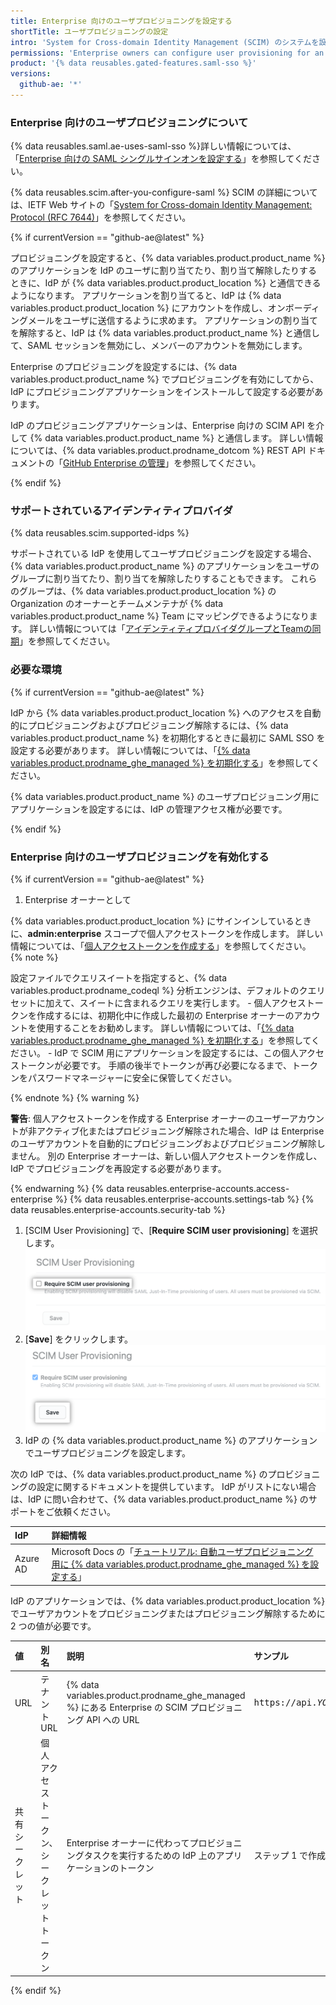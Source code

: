 ```yaml
---
title: Enterprise 向けのユーザプロビジョニングを設定する
shortTitle: ユーザプロビジョニングの設定
intro: 'System for Cross-domain Identity Management (SCIM) のシステムを設定できます。これにより、{% data variables.product.product_location %} のアプリケーションをアイデンティティプロバイダ (IdP) 上のユーザに割り当てると、{% data variables.product.product_location %} のユーザアカウントが自動的にプロビジョニングされます。'
permissions: 'Enterprise owners can configure user provisioning for an enterprise on {% data variables.product.product_name %}.'
product: '{% data reusables.gated-features.saml-sso %}'
versions:
  github-ae: '*'
---
```


### Enterprise 向けのユーザプロビジョニングについて

{% data reusables.saml.ae-uses-saml-sso %}詳しい情報については、「[Enterprise 向けの SAML シングルサインオンを設定する](/admin/authentication/configuring-saml-single-sign-on-for-your-enterprise)」を参照してください。

{% data reusables.scim.after-you-configure-saml %} SCIM の詳細については、IETF Web サイトの「[System for Cross-domain Identity Management: Protocol (RFC 7644)](https://tools.ietf.org/html/rfc7644)」を参照してください。

{% if currentVersion == "github-ae@latest" %}

プロビジョニングを設定すると、{% data variables.product.product_name %} のアプリケーションを IdP のユーザに割り当てたり、割り当て解除したりするときに、IdP が {% data variables.product.product_location %} と通信できるようになります。 アプリケーションを割り当てると、IdP は {% data variables.product.product_location %} にアカウントを作成し、オンボーディングメールをユーザに送信するように求めます。 アプリケーションの割り当てを解除すると、IdP は {% data variables.product.product_name %} と通信して、SAML セッションを無効にし、メンバーのアカウントを無効にします。

Enterprise のプロビジョニングを設定するには、{% data variables.product.product_name %} でプロビジョニングを有効にしてから、IdP にプロビジョニングアプリケーションをインストールして設定する必要があります。

IdP のプロビジョニングアプリケーションは、Enterprise 向けの SCIM API を介して {% data variables.product.product_name %} と通信します。 詳しい情報については、{% data variables.product.prodname_dotcom %} REST API ドキュメントの「[GitHub Enterprise の管理](/rest/reference/enterprise-admin#scim)」を参照してください。

{% endif %}

### サポートされているアイデンティティプロバイダ

{% data reusables.scim.supported-idps %}

サポートされている IdP を使用してユーザプロビジョニングを設定する場合、{% data variables.product.product_name %} のアプリケーションをユーザのグループに割り当てたり、割り当てを解除したりすることもできます。 これらのグループは、{% data variables.product.product_location %} の Organization のオーナーとチームメンテナが {% data variables.product.product_name %} Team にマッピングできるようになります。 詳しい情報については「[アイデンティティプロバイダグループとTeamの同期](/organizations/organizing-members-into-teams/synchronizing-a-team-with-an-identity-provider-group)」を参照してください。

### 必要な環境

{% if currentVersion == "github-ae@latest" %}

IdP から {% data variables.product.product_location %} へのアクセスを自動的にプロビジョニングおよびプロビジョニング解除するには、{% data variables.product.product_name %} を初期化するときに最初に SAML SSO を設定する必要があります。 詳しい情報については、「[{% data variables.product.prodname_ghe_managed %} を初期化する](/admin/configuration/initializing-github-ae)」を参照してください。

{% data variables.product.product_name %} のユーザプロビジョニング用にアプリケーションを設定するには、IdP の管理アクセス権が必要です。

{% endif %}

### Enterprise 向けのユーザプロビジョニングを有効化する

{% if currentVersion == "github-ae@latest" %}

1. Enterprise オーナーとして

{% data variables.product.product_location %} にサインインしているときに、**admin:enterprise** スコープで個人アクセストークンを作成します。 詳しい情報については、「[個人アクセストークンを作成する](/github/authenticating-to-github/creating-a-personal-access-token)」を参照してください。
  {% note %}

  設定ファイルでクエリスイートを指定すると、{% data variables.product.prodname_codeql %} 分析エンジンは、デフォルトのクエリセットに加えて、スイートに含まれるクエリを実行します。
    - 個人アクセストークンを作成するには、初期化中に作成した最初の Enterprise オーナーのアカウントを使用することをお勧めします。 詳しい情報については、「[{% data variables.product.prodname_ghe_managed %} を初期化する](/admin/configuration/initializing-github-ae)」を参照してください。
    - IdP で SCIM 用にアプリケーションを設定するには、この個人アクセストークンが必要です。 手順の後半でトークンが再び必要になるまで、トークンをパスワードマネージャーに安全に保管してください。

  {% endnote %}
  {% warning %}

  **警告**: 個人アクセストークンを作成する Enterprise オーナーのユーザーアカウントが非アクティブ化またはプロビジョニング解除された場合、IdP は Enterprise のユーザアカウントを自動的にプロビジョニングおよびプロビジョニング解除しません。 別の Enterprise オーナーは、新しい個人アクセストークンを作成し、IdP でプロビジョニングを再設定する必要があります。

  {% endwarning %}
{% data reusables.enterprise-accounts.access-enterprise %}
{% data reusables.enterprise-accounts.settings-tab %}
{% data reusables.enterprise-accounts.security-tab %}
1. [SCIM User Provisioning] で、[**Require SCIM user provisioning**] を選択します。 ![Enterprise セキュリティ設定内の [Require SCIM user provisioning] のチェックボックス](/assets/images/help/enterprises/settings-require-scim-user-provisioning.png)
1. [**Save**] をクリックします。 ![Enterprise セキュリティ設定内の [Require SCIM user provisioning] の下にある [Save] ボタン](/assets/images/help/enterprises/settings-scim-save.png)
1. IdP の {% data variables.product.product_name %} のアプリケーションでユーザプロビジョニングを設定します。

  次の IdP では、{% data variables.product.product_name %} のプロビジョニングの設定に関するドキュメントを提供しています。 IdP がリストにない場合は、IdP に問い合わせて、{% data variables.product.product_name %} のサポートをご依頼ください。

  | IdP      | 詳細情報                                                                                                                                                                                                |
  |:-------- |:--------------------------------------------------------------------------------------------------------------------------------------------------------------------------------------------------- |
  | Azure AD | Microsoft Docs の「[チュートリアル: 自動ユーザプロビジョニング用に {% data variables.product.prodname_ghe_managed %} を設定する](https://docs.microsoft.com/azure/active-directory/saas-apps/github-ae-provisioning-tutorial)」 |

  IdP のアプリケーションでは、{% data variables.product.product_location %} でユーザアカウントをプロビジョニングまたはプロビジョニング解除するために 2 つの値が必要です。

  | 値        | 別名                    | 説明                                                                                            | サンプル                      |
  |:-------- |:--------------------- |:--------------------------------------------------------------------------------------------- |:------------------------- |
  | URL      | テナント URL              | {% data variables.product.prodname_ghe_managed %} にある Enterprise の SCIM プロビジョニング API への URL | <pre>https&colon;//api.<em>YOUR-GITHUB-AE-HOSTNAME</em>/scim/v2</pre> |
  | 共有シークレット | 個人アクセストークン、シークレットトークン | Enterprise オーナーに代わってプロビジョニングタスクを実行するための IdP 上のアプリケーションのトークン                                   | ステップ 1 で作成した個人アクセストークン    |

{% endif %}
